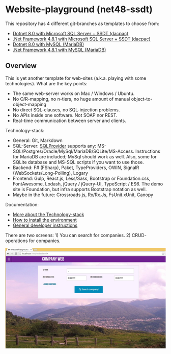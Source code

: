 

# Website-playground (net48-ssdt) #

This repository has 4 different git-branches as templates to choose from:

- [Dotnet 8.0 with Microsoft SQL Server + SSDT (dacpac)](https://github.com/Thorium/WebsitePlayground/tree/dotnet-ssdt)
- [.Net Framework 4.8.1 with Microsoft SQL Server + SSDT (dacpac)](https://github.com/Thorium/WebsitePlayground/tree/net48-ssdt)
- [Dotnet 8.0 with MySQL (MariaDB)](https://github.com/Thorium/WebsitePlayground/tree/dotnet-mysql)
- [.Net Framework 4.8.1 with MySQL (MariaDB)](https://github.com/Thorium/WebsitePlayground/tree/net48-mysql)

## Overview ##

This is yet another template for web-sites (a.k.a. playing with some technologies).
What are the key points:

- The same web-server works on Mac / Windows / Ubuntu.
- No O/R-mapping, no n-tiers, no huge amount of manual object-to-object-mapping
- No direct SQL-clauses, no SQL-injection problems.
- No APIs inside one software. Not SOAP nor REST.
- Real-time communication between server and clients.

Technology-stack:

- General: Git, Markdown
- SQL-Server: [SQLProvider](https://github.com/fsprojects/SQLProvider) supports any: MS-SQL/Postgres/Oracle/MySql/MariaDB/SQLite/MS-Access. Instructions for MariaDB are included; MySql should work as well. Also, some for SQLite database and MS-SQL scripts if you want to use those.
- Backend: F# (FSharp), Paket, TypeProviders, OWIN, SignalR (WebSockets/Long-Polling), Logary
- Frontend: Gulp, React.js, Less/Sass, Bootstrap or Foundation.css, FontAwesome, Lodash, jQuery / jQuery-UI, TypeScript / ES6. The demo site is Foundation, but infra supports Bootstrap notation as well.
- Maybe in the future: Crossroads.js, Rx/Rx.Js, FsUnit.xUnit, Canopy 

Documentation:

- [More about the Technology-stack](specifications/Technologies.md)
- [How to install the environment](specifications/Deployment.md)
- [General developer instructions](specifications/Development.md)


There are two screens: 1) You can search for companies. 2) CRUD-operations for companies.

![](specifications/ui.jpg)
